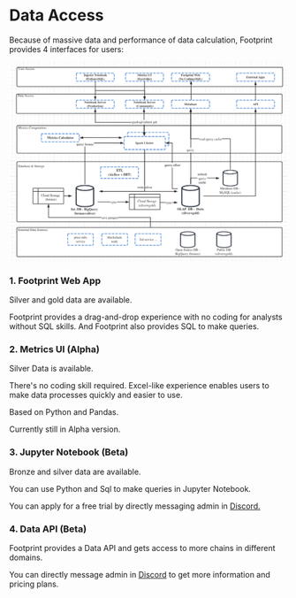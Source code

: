 # Data Access

Because of massive data and performance of data calculation, Footprint provides 4 interfaces for users:

![](<../../.gitbook/assets/image (2).png>)

### **1. Footprint Web App**

Silver and gold data are available.&#x20;

Footprint provides a drag-and-drop experience with no coding for analysts without SQL skills. And Footprint also provides SQL to make queries.

### **2. Metrics UI (Alpha)**

Silver Data is available.&#x20;

There's no coding skill required. Excel-like experience enables users to make data processes quickly and easier to use.&#x20;

Based on Python and Pandas.&#x20;

Currently still in Alpha version.

### **3. Jupyter Notebook (Beta)**

Bronze and silver data are available.&#x20;

You can use Python and Sql to make queries in Jupyter Notebook.&#x20;

You can apply for a free trial by directly messaging admin in [Discord.](https://discord.com/invite/3HYaR6USM7)

### **4. Data API (Beta)**

Footprint provides a Data API and gets access to more chains in different domains.&#x20;

You can directly message admin in [Discord](https://discord.com/invite/3HYaR6USM7) to get more information and pricing plans.
